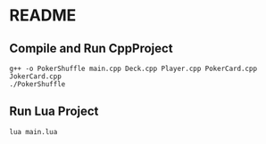 # README
## Compile and Run CppProject
```
g++ -o PokerShuffle main.cpp Deck.cpp Player.cpp PokerCard.cpp JokerCard.cpp
./PokerShuffle

```

## Run Lua Project
```
lua main.lua
```